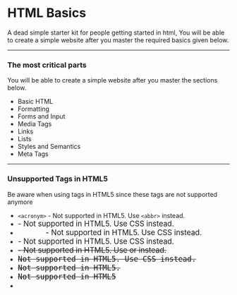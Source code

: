 # HTML Basics
A dead simple starter kit for people getting started in html, You will be able to create a simple website after you master the required basics given below.

---

### The most critical parts
 You will be able to create a simple website after you master the sections below.
 
 - Basic HTML
 - Formatting
 - Forms and Input
 - Media Tags
 - Links
 - Lists
 - Styles and Semantics
 - Meta Tags

--- 

### Unsupported Tags in HTML5
 Be aware when using tags in HTML5 since these tags are not supported anymore

 - `<acronym>` - Not supported in HTML5. Use `<abbr>` instead.
 - <big> -	Not supported in HTML5. Use CSS instead.
 - <center> - Not supported in HTML5. Use CSS instead.
 - <font> - Not supported in HTML5. Use CSS instead.
 - <strike> - Not supported in HTML5. Use <del> or <s> instead.
 - <tt>	Not supported in HTML5. Use CSS instead.
 - <frame>	Not supported in HTML5.
 - <frameset>	Not supported in HTML5
 - <noframes>	Not supported in HTML5.
 - <dir>	Not supported in HTML5. Use <ul> instead.
 - <basefont>	Not supported in HTML5. Use CSS instead.
 - <applet>	Not supported in HTML5. Use <embed> or <object> instead.

---

Once you master these you can straight away jump into a framework like React to start building creative and efficent websites.
You can also use UI frameworks like Chakra, Ant Design to speed up the building process.

Information from : https://www.w3schools.com/tags/ref_byfunc.asp
